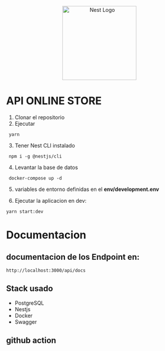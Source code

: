 <p align="center">
  <a href="http://nestjs.com/" target="blank"><img src="https://nestjs.com/img/logo-small.svg" width="200" alt="Nest Logo" /></a>
</p>

# API ONLINE STORE

1. Clonar el repositorio
2. Ejecutar

```
 yarn 
```
3. Tener Nest CLI instalado

```
 npm i -g @nestjs/cli
```

4. Levantar la base de datos

```
 docker-compose up -d
```

5. variables de entorno definidas en el __env/development.env__

6. Ejecutar la aplicacion en dev:

```
yarn start:dev
```


# Documentacion 
## documentacion de los Endpoint en: 

```
http://localhost:3000/api/docs
```


## Stack usado
* PostgreSQL
* Nestjs
* Docker
* Swagger


## github action